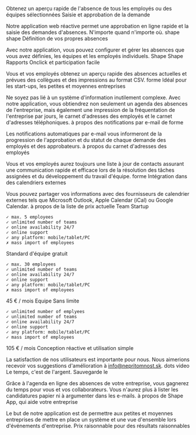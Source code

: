 Obtenez un aperçu rapide de l'absence de tous les employés ou des équipes sélectionnées Saisie et approbation de la demande

Notre application web réactive permet une approbation en ligne rapide et la saisie des demandes d'absences. N'importe quand n'importe où. shape shape Définition de vos propres absences

Avec notre application, vous pouvez configurer et gérer les absences que vous avez définies, les équipes et les employés individuels. Shape Shape Rapports Onclick et participation facile

Vous et vos employés obtenez un aperçu rapide des absences actuelles et prévues des collègues et des impressions au format CSV. forme Idéal pour les start-ups, les petites et moyennes entreprises

Ne soyez pas lié à un système d'information inutilement complexe. Avec notre application, vous obtiendrez non seulement un agenda des absences de l'entreprise, mais également une impression de la fréquentation de l'entreprise par jours, le carnet d'adresses des employés et le carnet d'adresses téléphoniques. à propos des notifications par e-mail de forme

Les notifications automatiques par e-mail vous informeront de la progression de l'approbation et du statut de chaque demande des employés et des approbateurs. à propos du carnet d'adresses des employés

Vous et vos employés aurez toujours une liste à jour de contacts assurant une communication rapide et efficace lors de la résolution des tâches assignées et du développement du travail d'équipe. forme Intégration dans des calendriers externes

Vous pouvez partager vos informations avec des fournisseurs de calendrier externes tels que Microsoft Outlook, Apple Calendar (iCal) ou Google Calendar. à propos de la liste de prix actuelle Team Startup

```
✓ max. 5 employees
✓ unlimited number of teams
✓ online availability 24/7
✓ online support
✓ any platform: mobile/tablet/PC
✗ mass import of employees
```

Standard d'équipe gratuit

```
✓ max. 30 employees
✓ unlimited number of teams
✓ online availability 24/7
✓ online support
✓ any platform: mobile/tablet/PC
✗ mass import of employees
```

45 € / mois Equipe Sans limite

```
✓ unlimited number of emplyees
✓ unlimited number of teams
✓ online availability 24/7
✓ online support
✓ any platform: mobile/tablet/PC
✓ mass import of employees
```

105 € / mois Conception réactive et utilisation simple

La satisfaction de nos utilisateurs est importante pour nous. Nous aimerions recevoir vos suggestions d'amélioration à info@nepritomnost.sk. dots video Le temps, c'est de l'argent. Sauvegarde le

Grâce à l'agenda en ligne des absences de votre entreprise, vous gagnerez du temps pour vous et vos collaborateurs. Vous n'aurez plus à lister les candidatures papier ni à argumenter dans les e-mails. à propos de Shape App, qui aide votre entreprise

Le but de notre application est de permettre aux petites et moyennes entreprises de mettre en place un système et une vue d'ensemble lors d'événements d'entreprise. Prix raisonnable pour des résultats raisonnables
